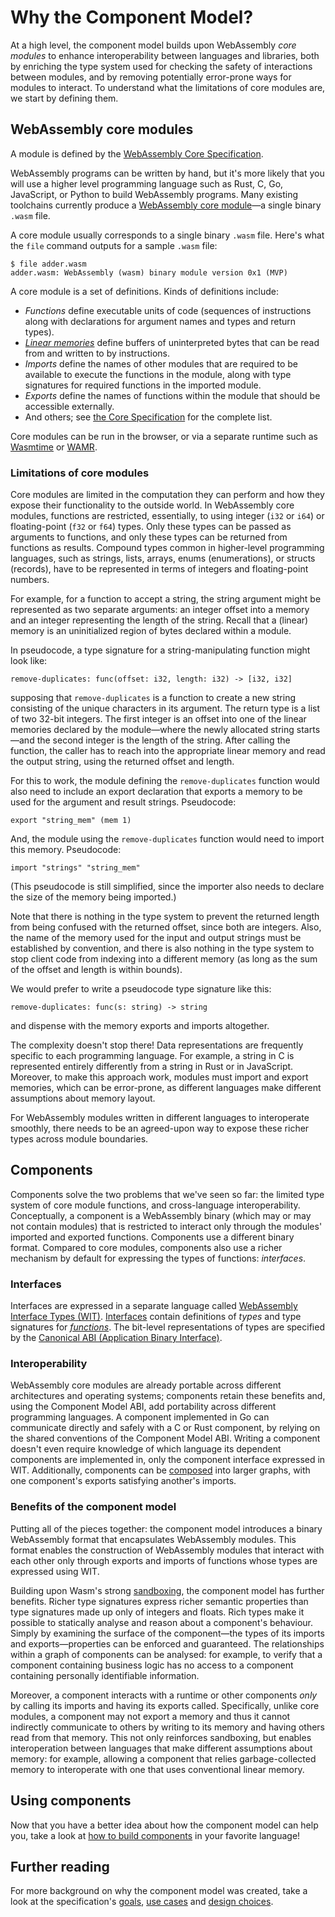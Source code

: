 # Why the Component Model?

At a high level, the component model builds upon WebAssembly _core modules_
to enhance interoperability between languages and libraries, both by enriching the type system
used for checking the safety of interactions between modules,
and by removing potentially error-prone ways for modules to interact.
To understand what the limitations of core modules are,
we start by defining them.

## WebAssembly core modules

A module is defined by the [WebAssembly Core Specification](https://webassembly.github.io/spec/core/).

WebAssembly programs can be written by hand,
but it's more likely that you will use a higher level programming language
such as Rust, C, Go, JavaScript, or Python to build WebAssembly programs.
Many existing toolchains currently produce a
[WebAssembly core module](https://webassembly.github.io/spec/core/syntax/modules.html)—a single
binary `.wasm` file.

A core module usually corresponds to a single binary `.wasm` file.
Here's what the `file` command outputs for a sample `.wasm` file:
```console
$ file adder.wasm
adder.wasm: WebAssembly (wasm) binary module version 0x1 (MVP)
```

A core module is a set of definitions.
Kinds of definitions include:
* _Functions_ define executable units of code
  (sequences of instructions along with declarations
  for argument names and types and return types).
* [_Linear memories_](https://webassembly.github.io/spec/core/syntax/modules.html#syntax-mem)
  define buffers of uninterpreted bytes that can be read from
  and written to by instructions.
* _Imports_ define the names of other modules
   that are required to be available to execute
   the functions in the module,
   along with type signatures for required functions
   in the imported module.
* _Exports_ define the names of functions within
  the module that should be accessible externally.
* And others; see [the Core Specification](https://webassembly.github.io/spec/core/syntax/modules.html)
  for the complete list.

Core modules can be run in the browser,
or via a separate runtime such as [Wasmtime](https://wasmtime.dev/)
or [WAMR](https://github.com/bytecodealliance/wasm-micro-runtime).

### Limitations of core modules

Core modules are limited in the computation they can perform and 
how they expose their functionality to the outside world.
In WebAssembly core modules, functions are restricted, essentially,
to using integer (`i32` or `i64`) or floating-point (`f32` or `f64`) types.
Only these types can be passed as arguments to functions,
and only these types can be returned from functions as results.
Compound types common in higher-level programming languages,
such as strings, lists, arrays, enums (enumerations), or structs (records),
have to be represented in terms of integers and floating-point numbers.

For example, for a function to accept a string, the string argument
might be represented as two separate arguments:
an integer offset into a memory
and an integer representing the length of the string.
Recall that a (linear) memory is an uninitialized region of bytes
declared within a module.

In pseudocode, a type signature for a string-manipulating function
might look like:

```
remove-duplicates: func(offset: i32, length: i32) -> [i32, i32]
```

supposing that `remove-duplicates` is a function
to create a new string consisting of the unique characters
in its argument.
The return type is a list of two 32-bit integers.
The first integer is an offset into one of the linear memories
declared by the module—where the newly allocated string starts—and
the second integer is the length of the string.
After calling the function,
the caller has to reach into the appropriate linear memory
and read the output string, using the returned offset and length.

For this to work, the module defining the `remove-duplicates` function
would also need to include
an export declaration that exports a memory to be used
for the argument and result strings. Pseudocode:

```
export "string_mem" (mem 1)
```

And, the module using the `remove-duplicates` function
would need to import this memory. Pseudocode:

```
import "strings" "string_mem"
```

(This pseudocode is still simplified, since the importer
also needs to declare the size of the memory being
imported.)

Note that there is nothing in the type system to prevent
the returned length from being confused with the returned offset,
since both are integers.
Also, the name of the memory used for the input and output strings
must be established by convention,
and there is also nothing in the type system to stop client code
from indexing into a different memory
(as long as the sum of the offset and length is within bounds).

We would prefer to write a pseudocode type signature like this:

```
remove-duplicates: func(s: string) -> string
```

and dispense with the memory exports and imports altogether.

The complexity doesn't stop there!
Data representations are frequently specific to each programming language.
For example, a string in C is represented entirely differently
from a string in Rust or in JavaScript.
Moreover, to make this approach work, modules must import and export memories,
which can be error-prone, as different languages
make different assumptions about memory layout.

For WebAssembly modules written in different languages to interoperate smoothly,
there needs to be an agreed-upon way to expose these richer types across module boundaries.

## Components

Components solve the two problems that we've seen so far:
the limited type system of core module functions,
and cross-language interoperability.
Conceptually, a component is a WebAssembly binary
(which may or may not contain modules)
that is restricted to interact
only through the modules' imported and exported functions.
Components use a different binary format.
Compared to core modules, components also use a richer
mechanism by default for expressing the types of functions: _interfaces_.

### Interfaces

Interfaces are expressed in a separate language called [WebAssembly Interface Types (WIT)](./wit.md).
[Interfaces](./wit.md#interfaces) contain definitions of _types_
and type signatures for [_functions_](./wit.md#functions).
The bit-level representations of types are specified by
the [Canonical ABI (Application Binary Interface)](./../advanced/canonical-abi.md).

### Interoperability

WebAssembly core modules are already portable across different architectures
and operating systems;
components retain these benefits and, using the Component Model ABI,
add portability across different programming languages.
A component implemented in Go can communicate directly and safely
with a C or Rust component, by relying on the shared conventions of the Component Model ABI.
Writing a component doesn't even require knowledge
of which language its dependent components are implemented in,
only the component interface expressed in WIT.
Additionally, components can be [composed](../composing-and-distributing.md) into larger graphs,
with one component's exports satisfying another's imports.

### Benefits of the component model

Putting all of the pieces together:
the component model introduces a binary WebAssembly format
that encapsulates WebAssembly modules.
This format enables the construction of WebAssembly modules
that interact with each other only through exports and imports of functions
whose types are expressed using WIT.

Building upon Wasm's strong [sandboxing](https://webassembly.org/docs/security/),
the component model has further benefits.
Richer type signatures express richer semantic properties
than type signatures made up only of integers and floats.
Rich types make it possible to statically analyse
and reason about a component's behaviour.
Simply by examining the surface of the component—the types
of its imports and exports—properties can be
enforced and guaranteed.
The relationships within a graph of components can be analysed:
for example, to verify that a component containing business logic
has no access to a component containing personally identifiable information.

Moreover, a component interacts with a runtime or other components
_only_ by calling its imports and having its exports called.
Specifically, unlike core modules, a component may not export a memory
and thus it cannot indirectly communicate to others
by writing to its memory and having others read from that memory.
This not only reinforces sandboxing, but enables interoperation
between languages that make different assumptions about memory:
for example, allowing a component that relies garbage-collected memory
to interoperate with one that uses conventional linear memory.

## Using components

Now that you have a better idea about how the component model can help you, take a look at [how to build components](../language-support.md) in your favorite language!

## Further reading

For more background on why the component model was created,
take a look at the specification's [goals](https://github.com/WebAssembly/component-model/blob/main/design/high-level/Goals.md),
[use cases](https://github.com/WebAssembly/component-model/blob/main/design/high-level/UseCases.md)
and [design choices](https://github.com/WebAssembly/component-model/blob/main/design/high-level/Choices.md).
